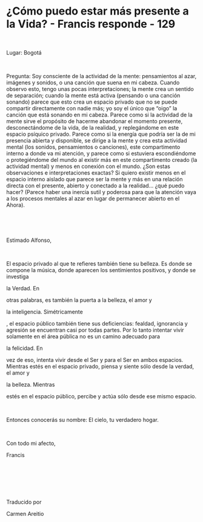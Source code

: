 # ¿Cómo puedo estar más presente a la Vida? - Francis responde - 129



&nbsp;





Lugar: Bogot&aacute;






&nbsp;






Pregunta: Soy consciente de la actividad de la mente: pensamientos al azar, im&aacute;genes y sonidos, o una canci&oacute;n que suena en mi cabeza. Cuando observo esto, tengo unas pocas interpretaciones; la mente crea un sentido de separaci&oacute;n; cuando la mente est&aacute; activa (pensando o una canci&oacute;n sonando) parece que esto crea un espacio privado que no se puede compartir directamente con nadie m&aacute;s; yo soy el &uacute;nico que &ldquo;oigo&rdquo; la canci&oacute;n que est&aacute; sonando en mi cabeza. Parece como si la actividad de la mente sirve el prop&oacute;sito de hacerme abandonar el momento presente, desconect&aacute;ndome de la vida, de la realidad, y repleg&aacute;ndome en este espacio ps&iacute;quico privado. Parece como si la energ&iacute;a que podr&iacute;a ser la de mi presencia abierta y disponible, se dirige a la mente y crea esta actividad mental (los sonidos, pensamientos o canciones), este compartimento interno a donde va mi atenci&oacute;n, y parece como si estuviera escondi&eacute;ndome o protegi&eacute;ndome del mundo al existir m&aacute;s en este compartimento creado (la actividad mental) y menos en conexi&oacute;n con el mundo. &iquest;Son estas observaciones e interpretaciones exactas? Si quiero existir menos en el espacio interno aislado que parece ser la mente y m&aacute;s en una relaci&oacute;n directa con el presente, abierto y conectado a la realidad&hellip; &iquest;qu&eacute; puedo hacer? (Parece haber una inercia sutil y poderosa para que la atenci&oacute;n vaya a los procesos mentales al azar en lugar de permanecer abierto en el Ahora).






&nbsp;







&nbsp;






Estimado Alfonso,






&nbsp;






El espacio privado al que te refieres tambi&eacute;n tiene su belleza. Es donde se compone la m&uacute;sica, donde aparecen los sentimientos positivos, y donde se investiga 





la Verdad. En




 otras palabras, es tambi&eacute;n la puerta a la belleza, el amor y 




la inteligencia. Sim&eacute;tricamente




, el espacio p&uacute;blico tambi&eacute;n tiene sus deficiencias: fealdad, ignorancia y agresi&oacute;n se encuentran casi por todas partes. Por lo tanto intentar vivir solamente en el &aacute;rea p&uacute;blica no es un camino adecuado para 




la felicidad. En




 vez de eso, intenta vivir desde el Ser y para el Ser en ambos espacios. Mientras est&eacute;s en el espacio privado, piensa y siente s&oacute;lo desde la verdad, el amor y 




la belleza. Mientras





 est&eacute;s en el espacio p&uacute;blico, percibe y act&uacute;a s&oacute;lo desde ese mismo espacio.






&nbsp;






Entonces conocer&aacute;s su nombre: El cielo, tu verdadero hogar.






&nbsp;






Con todo mi afecto, 





Francis






&nbsp;







&nbsp;







&nbsp;






Traducido por 






Carmen Areitio









